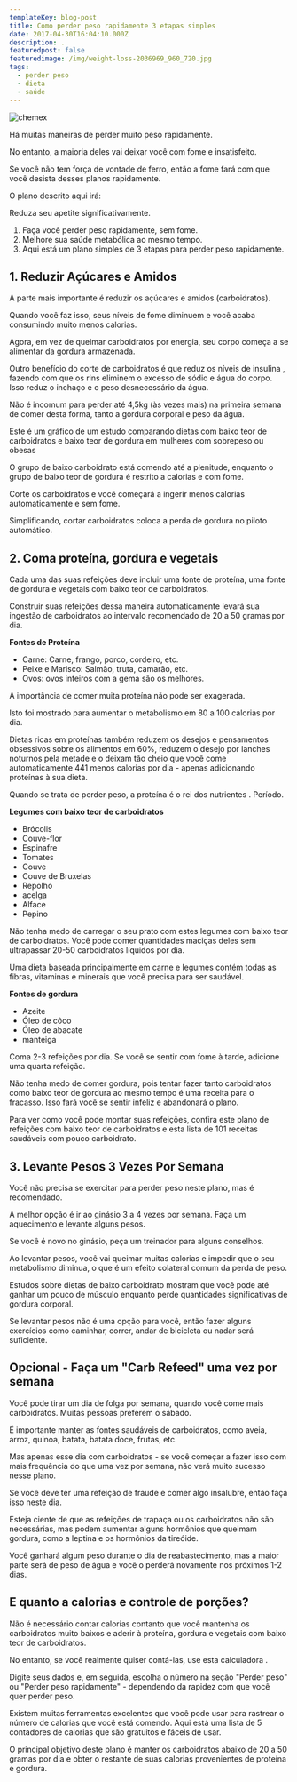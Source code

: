 ```yaml
---
templateKey: blog-post
title: Como perder peso rapidamente 3 etapas simples
date: 2017-04-30T16:04:10.000Z
description: .
featuredpost: false
featuredimage: /img/weight-loss-2036969_960_720.jpg
tags:
  - perder peso
  - dieta
  - saúde
---
```

![chemex](/img/weight-loss-2036969_960_720.jpg)

Há muitas maneiras de perder muito peso rapidamente.

No entanto, a maioria deles vai deixar você com fome e insatisfeito.

Se você não tem força de vontade de ferro, então a fome fará com que você desista desses planos rapidamente.

O plano descrito aqui irá:

Reduza seu apetite significativamente.

1. Faça você perder peso rapidamente, sem fome.
2. Melhore sua saúde metabólica ao mesmo tempo.
3. Aqui está um plano simples de 3 etapas para perder peso rapidamente.



## 1. Reduzir Açúcares e Amidos

A parte mais importante é reduzir os açúcares e amidos (carboidratos).

Quando você faz isso, seus níveis de fome diminuem e você acaba consumindo muito menos calorias.

Agora, em vez de queimar carboidratos por energia, seu corpo começa a se alimentar da gordura armazenada.

Outro benefício do corte de carboidratos é que reduz os níveis de insulina , fazendo com que os rins eliminem o excesso de sódio e água do corpo. Isso reduz o inchaço e o peso desnecessário da água.

Não é incomum para perder até 4,5kg (às vezes mais) na primeira semana de comer desta forma, tanto a gordura corporal e peso da água.

Este é um gráfico de um estudo comparando dietas com baixo teor de carboidratos e baixo teor de gordura em mulheres com sobrepeso ou obesas

O grupo de baixo carboidrato está comendo até a plenitude, enquanto o grupo de baixo teor de gordura é restrito a calorias e com fome.

Corte os carboidratos e você começará a ingerir menos calorias automaticamente e sem fome.

Simplificando, cortar carboidratos coloca a perda de gordura no piloto automático.



## 2. Coma proteína, gordura e vegetais

Cada uma das suas refeições deve incluir uma fonte de proteína, uma fonte de gordura e vegetais com baixo teor de carboidratos.

Construir suas refeições dessa maneira automaticamente levará sua ingestão de carboidratos ao intervalo recomendado de 20 a 50 gramas por dia.

**Fontes de Proteína**

* Carne: Carne, frango, porco, cordeiro, etc.
* Peixe e Marisco: Salmão, truta, camarão, etc.
* Ovos: ovos inteiros com a gema são os melhores.

A importância de comer muita proteína não pode ser exagerada.

Isto foi mostrado para aumentar o metabolismo em 80 a 100 calorias por dia.

Dietas ricas em proteínas também reduzem os desejos e pensamentos obsessivos sobre os alimentos em 60%, reduzem o desejo por lanches noturnos pela metade e o deixam tão cheio que você come automaticamente 441 menos calorias por dia - apenas adicionando proteínas à sua dieta.

Quando se trata de perder peso, a proteína é o rei dos nutrientes . Período.

**Legumes com baixo teor de carboidratos**

* Brócolis
* Couve-flor
* Espinafre
* Tomates
* Couve
* Couve de Bruxelas
* Repolho
* acelga
* Alface
* Pepino

Não tenha medo de carregar o seu prato com estes legumes com baixo teor de carboidratos. Você pode comer quantidades maciças deles sem ultrapassar 20-50 carboidratos líquidos por dia.

Uma dieta baseada principalmente em carne e legumes contém todas as fibras, vitaminas e minerais que você precisa para ser saudável.

**Fontes de gordura**

* Azeite
* Óleo de côco
* Óleo de abacate
* manteiga

Coma 2-3 refeições por dia. Se você se sentir com fome à tarde, adicione uma quarta refeição.

Não tenha medo de comer gordura, pois tentar fazer tanto carboidratos como baixo teor de gordura ao mesmo tempo é uma receita para o fracasso. Isso fará você se sentir infeliz e abandonará o plano.

Para ver como você pode montar suas refeições, confira este plano de refeições com baixo teor de carboidratos e esta lista de 101 receitas saudáveis ​​com pouco carboidrato.



## 3. Levante Pesos 3 Vezes Por Semana

Você não precisa se exercitar para perder peso neste plano, mas é recomendado.

A melhor opção é ir ao ginásio 3 a 4 vezes por semana. Faça um aquecimento e levante alguns pesos.

Se você é novo no ginásio, peça um treinador para alguns conselhos.

Ao levantar pesos, você vai queimar muitas calorias e impedir que o seu metabolismo diminua, o que é um efeito colateral comum da perda de peso.

Estudos sobre dietas de baixo carboidrato mostram que você pode até ganhar um pouco de músculo enquanto perde quantidades significativas de gordura corporal.

Se levantar pesos não é uma opção para você, então fazer alguns exercícios como caminhar, correr, andar de bicicleta ou nadar será suficiente.



## Opcional - Faça um "Carb Refeed" uma vez por semana

Você pode tirar um dia de folga por semana, quando você come mais carboidratos. Muitas pessoas preferem o sábado.

É importante manter as fontes saudáveis ​​de carboidratos, como aveia, arroz, quinoa, batata, batata doce, frutas, etc.

Mas apenas esse dia com carboidratos - se você começar a fazer isso com mais frequência do que uma vez por semana, não verá muito sucesso nesse plano.

Se você deve ter uma refeição de fraude e comer algo insalubre, então faça isso neste dia.

Esteja ciente de que as refeições de trapaça ou os carboidratos não são necessárias, mas podem aumentar alguns hormônios que queimam gordura, como a leptina e os hormônios da tireóide.

Você ganhará algum peso durante o dia de reabastecimento, mas a maior parte será de peso de água e você o perderá novamente nos próximos 1-2 dias.



## E quanto a calorias e controle de porções?

Não é necessário contar calorias contanto que você mantenha os carboidratos muito baixos e aderir à proteína, gordura e vegetais com baixo teor de carboidratos.

No entanto, se você realmente quiser contá-las, use esta calculadora .

Digite seus dados e, em seguida, escolha o número na seção "Perder peso" ou "Perder peso rapidamente" - dependendo da rapidez com que você quer perder peso.

Existem muitas ferramentas excelentes que você pode usar para rastrear o número de calorias que você está comendo. Aqui está uma lista de 5 contadores de calorias que são gratuitos e fáceis de usar.

O principal objetivo deste plano é manter os carboidratos abaixo de 20 a 50 gramas por dia e obter o restante de suas calorias provenientes de proteína e gordura.
